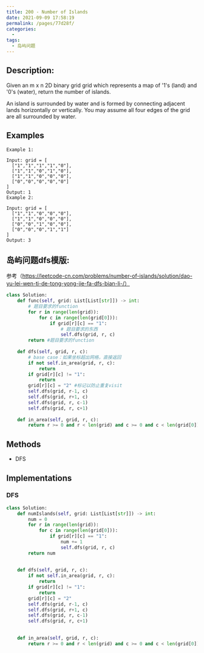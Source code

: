 ```yaml
---
title: 200 - Number of Islands
date: 2021-09-09 17:58:19
permalink: /pages/77d28f/
categories:
  - 
tags:
  - 岛屿问题
---
```

## Description:
Given an m x n 2D binary grid grid which represents a map of '1's (land) and '0's (water), return the number of islands.

An island is surrounded by water and is formed by connecting adjacent lands horizontally or vertically. You may assume all four edges of the grid are all surrounded by water.

## Examples
```
Example 1:

Input: grid = [
  ["1","1","1","1","0"],
  ["1","1","0","1","0"],
  ["1","1","0","0","0"],
  ["0","0","0","0","0"]
]
Output: 1
Example 2:

Input: grid = [
  ["1","1","0","0","0"],
  ["1","1","0","0","0"],
  ["0","0","1","0","0"],
  ["0","0","0","1","1"]
]
Output: 3
```
## 岛屿问题dfs模版:
参考（https://leetcode-cn.com/problems/number-of-islands/solution/dao-yu-lei-wen-ti-de-tong-yong-jie-fa-dfs-bian-li-/）
```python
class Solution:
    def func(self, grid: List[List[str]]) -> int:
        # 题目要求的function
        for r in range(len(grid)):
            for c in range(len(grid[0])):
                if grid[r][c] == "1":
                    # 题目要求的东西
                    self.dfs(grid, r, c)
        return #题目要求的function
        
    def dfs(self, grid, r, c):
        # base case：如果坐标超出网格，直接返回
        if not self.in_area(grid, r, c):
            return
        if grid[r][c] != "1":
            return 
        grid[r][c] = "2" #标记以防止重复visit
        self.dfs(grid, r-1, c)
        self.dfs(grid, r+1, c)
        self.dfs(grid, r, c-1)
        self.dfs(grid, r, c+1)
        
    def in_area(self, grid, r, c):
        return r >= 0 and r < len(grid) and c >= 0 and c < len(grid[0])
```
## Methods
- DFS

## Implementations
### DFS
```python
class Solution:
    def numIslands(self, grid: List[List[str]]) -> int:
        num = 0
        for r in range(len(grid)):
            for c in range(len(grid[0])):
                if grid[r][c] == "1":
                    num += 1
                    self.dfs(grid, r, c)
        return num
        
        
    def dfs(self, grid, r, c):
        if not self.in_area(grid, r, c):
            return
        if grid[r][c] != "1":
            return 
        grid[r][c] = "2"
        self.dfs(grid, r-1, c)
        self.dfs(grid, r+1, c)
        self.dfs(grid, r, c-1)
        self.dfs(grid, r, c+1)
        
    
    def in_area(self, grid, r, c):
        return r >= 0 and r < len(grid) and c >= 0 and c < len(grid[0])        
```